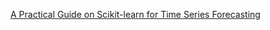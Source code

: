 
[A Practical Guide on Scikit-learn for Time Series Forecasting](https://medium.com/@mouse3mic3/a-practical-guide-on-scikit-learn-for-time-series-forecasting-bbd15b611a5d)

